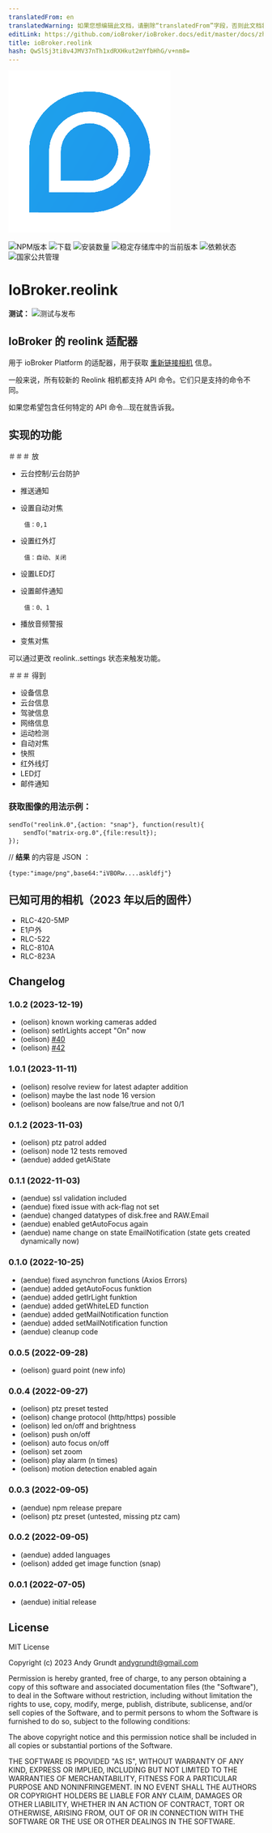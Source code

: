 ```yaml
---
translatedFrom: en
translatedWarning: 如果您想编辑此文档，请删除“translatedFrom”字段，否则此文档将再次自动翻译
editLink: https://github.com/ioBroker/ioBroker.docs/edit/master/docs/zh-cn/adapterref/iobroker.reolink/README.md
title: ioBroker.reolink
hash: QwSlSj3ti8v4JMV37nTh1xdRXHkut2mYfbHhG/v+nm8=
---
```

![标识](../../../en/adapterref/iobroker.reolink/admin/reolink_logo.png)

![NPM版本](https://img.shields.io/npm/v/iobroker.reolink.svg)
![下载](https://img.shields.io/npm/dm/iobroker.reolink.svg)
![安装数量](https://iobroker.live/badges/reolink-installed.svg)
![稳定存储库中的当前版本](https://iobroker.live/badges/reolink-stable.svg)
![依赖状态](https://img.shields.io/david/aendue/iobroker.reolink.svg)
![国家公共管理](https://nodei.co/npm/iobroker.reolink.png?downloads=true)

# IoBroker.reolink
**测试：** ![测试与发布](https://github.com/aendue/ioBroker.reolink/workflows/Test%20and%20Release/badge.svg)

## IoBroker 的 reolink 适配器
用于 ioBroker Platform 的适配器，用于获取 [重新链接相机](https://reolink.com/) 信息。

一般来说，所有较新的 Reolink 相机都支持 API 命令。它们只是支持的命令不同。

如果您希望包含任何特定的 API 命令...现在就告诉我。

## 实现的功能
＃＃＃ 放
 - 云台控制/云台防护
 - 推送通知
 - 设置自动对焦

        值：0,1

 - 设置红外灯

        值：自动、关闭

 - 设置LED灯
 - 设置邮件通知

        值：0、1

 - 播放音频警报
 - 变焦对焦

 可以通过更改 reolink.<Instanze>.settings 状态来触发功能。

 ＃＃＃ 得到
 - 设备信息
 - 云台信息
 - 驾驶信息
 - 网络信息
 - 运动检测
 - 自动对焦
 - 快照
 - 红外线灯
 - LED灯
 - 邮件通知

### 获取图像的用法示例：
```
sendTo("reolink.0",{action: "snap"}, function(result){
    sendTo("matrix-org.0",{file:result});
});
```

// **结果** 的内容是 JSON ：

```
{type:"image/png",base64:"iVBORw....askldfj"}
```

## 已知可用的相机（2023 年以后的固件）
- RLC-420-5MP
- E1户外
- RLC-522
- RLC-810A
- RLC-823A

## Changelog
<!--
    Placeholder for the next version (at the beginning of the line):
    ### **WORK IN PROGRESS**
-->
### 1.0.2 (2023-12-19)
* (oelison) known working cameras added
* (oelison) setIrLights accept "On" now
* (oelison) [#40](https://github.com/aendue/ioBroker.reolink/issues/40)
* (oelison) [#42](https://github.com/aendue/ioBroker.reolink/issues/42)

### 1.0.1 (2023-11-11)
* (oelison) resolve review for latest adapter addition
* (oelison) maybe the last node 16 version
* (oelison) booleans are now false/true and not 0/1

### 0.1.2 (2023-11-03)
* (oelison) ptz patrol added
* (oelison) node 12 tests removed
* (aendue) added getAiState

### 0.1.1 (2022-11-03)
* (aendue) ssl validation included
* (aendue) fixed issue with ack-flag not set
* (aendue) changed datatypes of disk.free and RAW.Email
* (aendue) enabled getAutoFocus again
* (aendue) name change on state EmailNotification (state gets created dynamically now)

### 0.1.0 (2022-10-25)
* (aendue) fixed asynchron functions (Axios Errors)
* (aendue) added getAutoFocus funktion
* (aendue) added getIrLight funktion
* (aendue) added getWhiteLED function
* (aendue) added getMailNotification function
* (aendue) added setMailNotification function
* (aendue) cleanup code

### 0.0.5 (2022-09-28)

* (oelison) guard point (new info)

### 0.0.4 (2022-09-27)

* (oelison) ptz preset tested
* (oelison) change protocol (http/https) possible
* (oelison) led on/off and brightness
* (oelison) push on/off
* (oelison) auto focus on/off
* (oelison) set zoom
* (oelison) play alarm (n times)
* (oelison) motion detection enabled again

### 0.0.3 (2022-09-05)

* (aendue) npm release prepare
* (oelison) ptz preset (untested, missing ptz cam)

### 0.0.2 (2022-09-05)

* (aendue) added languages
* (oelison) added get image function (snap)

### 0.0.1 (2022-07-05)

* (aendue) initial release

## License
MIT License

Copyright (c) 2023 Andy Grundt <andygrundt@gmail.com>

Permission is hereby granted, free of charge, to any person obtaining a copy
of this software and associated documentation files (the "Software"), to deal
in the Software without restriction, including without limitation the rights
to use, copy, modify, merge, publish, distribute, sublicense, and/or sell
copies of the Software, and to permit persons to whom the Software is
furnished to do so, subject to the following conditions:

The above copyright notice and this permission notice shall be included in all
copies or substantial portions of the Software.

THE SOFTWARE IS PROVIDED "AS IS", WITHOUT WARRANTY OF ANY KIND, EXPRESS OR
IMPLIED, INCLUDING BUT NOT LIMITED TO THE WARRANTIES OF MERCHANTABILITY,
FITNESS FOR A PARTICULAR PURPOSE AND NONINFRINGEMENT. IN NO EVENT SHALL THE
AUTHORS OR COPYRIGHT HOLDERS BE LIABLE FOR ANY CLAIM, DAMAGES OR OTHER
LIABILITY, WHETHER IN AN ACTION OF CONTRACT, TORT OR OTHERWISE, ARISING FROM,
OUT OF OR IN CONNECTION WITH THE SOFTWARE OR THE USE OR OTHER DEALINGS IN THE
SOFTWARE.